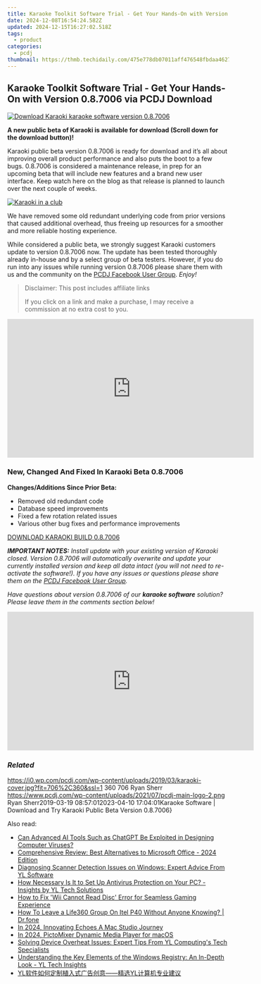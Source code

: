 ```yaml
---
title: Karaoke Toolkit Software Trial - Get Your Hands-On with Version 0.8.7006 via PCDJ Download
date: 2024-12-08T16:54:24.582Z
updated: 2024-12-15T16:27:02.518Z
tags:
  - product
categories:
  - pcdj
thumbnail: https://thmb.techidaily.com/475e778db07011aff476548fbdaa46272592bc242d2a4144096bc7b432d20837.jpg
---
```


## Karaoke Toolkit Software Trial - Get Your Hands-On with Version 0.8.7006 via PCDJ Download

[![Download Karaoki karaoke software version 0.8.7006](https://i0.wp.com/pcdj.com/wp-content/uploads/2019/03/karaoki-cover.jpg?resize=706%2C321&ssl=1)](https://i0.wp.com/pcdj.com/wp-content/uploads/2019/03/karaoki-cover.jpg?fit=706%2C360&ssl=1 "Download Karaoki karaoke software version 0.8.7006")

**A new public beta of Karaoki is available for download (Scroll down for the download button)!**

Karaoki public beta version 0.8.7006 is ready for download and it’s all about improving overall product performance and also puts the boot to a few bugs. 0.8.7006 is considered a maintenance release, in prep for an upcoming beta that will include new features and a brand new user interface. Keep watch here on the blog as that release is planned to launch over the next couple of weeks.

[![Karaoki in a club](https://i2.wp.com/pcdj.com/wp-content/uploads/2019/03/DSC00136.jpg?fit=300%2C169&ssl=1 "Karaoki in a club")](https://tools.techidaily.com/pcdj/products/)

We have removed some old redundant underlying code from prior versions that caused additional overhead, thus freeing up resources for a smoother and more reliable hosting experience.

While considered a public beta, we strongly suggest Karaoki customers update to version 0.8.7006 now. The update has been tested thoroughly already in-house and by a select group of beta testers. However, if you do run into any issues while running version 0.8.7006 please share them with us and the community on the [PCDJ Facebook User Group](https://www.facebook.com/groups/208451843303338/). _Enjoy!_

>  Disclaimer: This post includes affiliate links
>
>  If you click on a link and make a purchase, I may receive a commission at no extra cost to you.
>

<!-- affiliate ads begin -->
<iframe width="560" height="315" src="https://www.youtube.com/embed/4DJKH1uY7P0?si=tCG66XVlbwSKoATj" title="YouTube video player" frameborder="0" allow="accelerometer; autoplay; clipboard-write; encrypted-media; gyroscope; picture-in-picture; web-share" referrerpolicy="strict-origin-when-cross-origin" allowfullscreen></iframe>
<!-- affiliate ads end -->

### New, Changed And Fixed In Karaoki Beta 0.8.7006

**Changes/Additions Since Prior Beta:**

* Removed old redundant code
* Database speed improvements
* Fixed a few rotation related issues
* Various other bug fixes and performance improvements

[DOWNLOAD KARAOKI BUILD 0.8.7006](https://tools.techidaily.com/pcdj/products/)

_**IMPORTANT NOTES:** Install update with your existing version of Karaoki closed. Version 0.8.7006 will automatically overwrite and update your currently installed version and keep all data intact (you will not need to re-activate the software!). If you have any issues or questions please share them on the [PCDJ Facebook User Group](https://www.facebook.com/groups/208451843303338/)._ 

_Have questions about version 0.8.7006 of our **karaoke software** solution? Please leave them in the comments section below!_

<!-- affiliate ads begin -->
<iframe width="560" height="315" src="https://www.youtube.com/embed/HtM7d4dpN1I?si=2vN_xgVGD4eYGORu" title="YouTube video player" frameborder="0" allow="accelerometer; autoplay; clipboard-write; encrypted-media; gyroscope; picture-in-picture; web-share" referrerpolicy="strict-origin-when-cross-origin" allowfullscreen></iframe>
<!-- affiliate ads end -->

### _Related_

https://i0.wp.com/pcdj.com/wp-content/uploads/2019/03/karaoki-cover.jpg?fit=706%2C360&ssl=1 360 706 Ryan Sherr https://www.pcdj.com/wp-content/uploads/2021/07/pcdj-main-logo-2.png Ryan Sherr2019-03-19 08:57:012023-04-10 17:04:01Karaoke Software | Download and Try Karaoki Public Beta Version 0.8.7006}

<ins class="adsbygoogle"
     style="display:block"
     data-ad-format="autorelaxed"
     data-ad-client="ca-pub-7571918770474297"
     data-ad-slot="1223367746"></ins>

<ins class="adsbygoogle"
     style="display:block"
     data-ad-client="ca-pub-7571918770474297"
     data-ad-slot="8358498916"
     data-ad-format="auto"
     data-full-width-responsive="true"></ins>

<span class="atpl-alsoreadstyle">Also read:</span>
<div><ul>
<li><a href="https://tech-revival.techidaily.com/can-advanced-ai-tools-such-as-chatgpt-be-exploited-in-designing-computer-viruses/"><u>Can Advanced AI Tools Such as ChatGPT Be Exploited in Designing Computer Viruses?</u></a></li>
<li><a href="https://buynow-info.techidaily.com/comprehensive-review-best-alternatives-to-microsoft-office-2024-edition/"><u>Comprehensive Review: Best Alternatives to Microsoft Office - 2024 Edition</u></a></li>
<li><a href="https://discover-amazing.techidaily.com/diagnosing-scanner-detection-issues-on-windows-expert-advice-from-yl-software/"><u>Diagnosing Scanner Detection Issues on Windows: Expert Advice From YL Software</u></a></li>
<li><a href="https://discover-amazing.techidaily.com/how-necessary-is-it-to-set-up-antivirus-protection-on-your-pc-insights-by-yl-tech-solutions/"><u>How Necessary Is It to Set Up Antivirus Protection on Your PC? - Insights by YL Tech Solutions</u></a></li>
<li><a href="https://techno-recovery.techidaily.com/how-to-fix-wii-cannot-read-disc-error-for-seamless-gaming-experience/"><u>How to Fix 'Wii Cannot Read Disc' Error for Seamless Gaming Experience</u></a></li>
<li><a href="https://location-social.techidaily.com/how-to-leave-a-life360-group-on-itel-p40-without-anyone-knowing-drfone-by-drfone-virtual-android/"><u>How To Leave a Life360 Group On Itel P40 Without Anyone Knowing? | Dr.fone</u></a></li>
<li><a href="https://digital-screen-recording.techidaily.com/in-2024-innovating-echoes-a-mac-studio-journey/"><u>In 2024, Innovating Echoes A Mac Studio Journey</u></a></li>
<li><a href="https://extra-guidance.techidaily.com/in-2024-pictomixer-dynamic-media-player-for-macos/"><u>In 2024, PictoMixer Dynamic Media Player for macOS</u></a></li>
<li><a href="https://discover-amazing.techidaily.com/solving-device-overheat-issues-expert-tips-from-yl-computings-tech-specialists/"><u>Solving Device Overheat Issues: Expert Tips From YL Computing's Tech Specialists</u></a></li>
<li><a href="https://discover-amazing.techidaily.com/understanding-the-key-elements-of-the-windows-registry-an-in-depth-look-yl-tech-insights/"><u>Understanding the Key Elements of the Windows Registry: An In-Depth Look - YL Tech Insights</u></a></li>
<li><a href="https://discover-amazing.techidaily.com/1732517476265-ylyl/"><u>YL软件如何定制植入式广告创意——精选YL计算机专业建议</u></a></li>
</ul></div>

